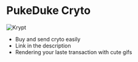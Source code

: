 # PukeDuke Cryto 
![Krypt](https://i.ibb.co/DVF4tNW/image.png)
* Buy and send cryto easily
* Link in the description
* Rendering your laste transaction with cute gifs

